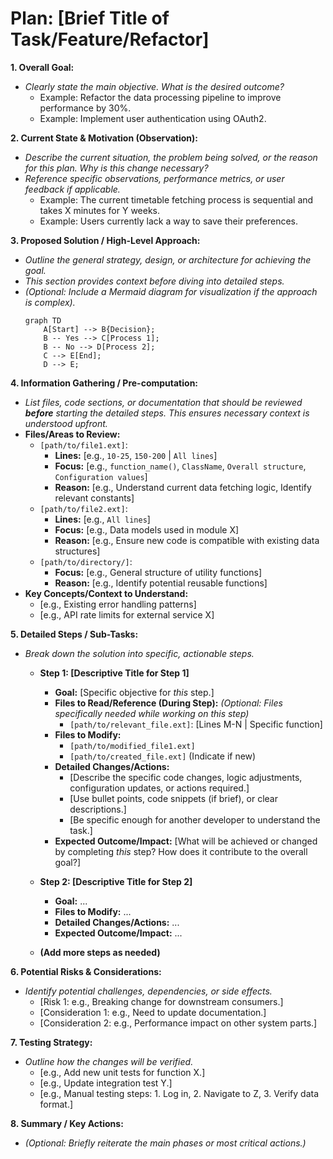 # Plan: [Brief Title of Task/Feature/Refactor]

**1. Overall Goal:**
*   _Clearly state the main objective. What is the desired outcome?_
    *   Example: Refactor the data processing pipeline to improve performance by 30%.
    *   Example: Implement user authentication using OAuth2.

**2. Current State & Motivation (Observation):**
*   _Describe the current situation, the problem being solved, or the reason for this plan. Why is this change necessary?_
*   _Reference specific observations, performance metrics, or user feedback if applicable._
    *   Example: The current timetable fetching process is sequential and takes X minutes for Y weeks.
    *   Example: Users currently lack a way to save their preferences.

**3. Proposed Solution / High-Level Approach:**
*   _Outline the general strategy, design, or architecture for achieving the goal._
*   _This section provides context before diving into detailed steps._
*   _(Optional: Include a Mermaid diagram for visualization if the approach is complex)._
    ```mermaid
    graph TD
        A[Start] --> B{Decision};
        B -- Yes --> C[Process 1];
        B -- No --> D[Process 2];
        C --> E[End];
        D --> E;
    ```

**4. Information Gathering / Pre-computation:**
*   _List files, code sections, or documentation that should be reviewed **before** starting the detailed steps. This ensures necessary context is understood upfront._
*   **Files/Areas to Review:**
    *   `[path/to/file1.ext]`:
        *   **Lines:** [e.g., `10-25`, `150-200` | `All lines`]
        *   **Focus:** [e.g., `function_name()`, `ClassName`, `Overall structure`, `Configuration values`]
        *   **Reason:** [e.g., Understand current data fetching logic, Identify relevant constants]
    *   `[path/to/file2.ext]`:
        *   **Lines:** [e.g., `All lines`]
        *   **Focus:** [e.g., Data models used in module X]
        *   **Reason:** [e.g., Ensure new code is compatible with existing data structures]
    *   `[path/to/directory/]`:
        *   **Focus:** [e.g., General structure of utility functions]
        *   **Reason:** [e.g., Identify potential reusable functions]
*   **Key Concepts/Context to Understand:**
    *   [e.g., Existing error handling patterns]
    *   [e.g., API rate limits for external service X]

**5. Detailed Steps / Sub-Tasks:**
*   _Break down the solution into specific, actionable steps._

    *   **Step 1: [Descriptive Title for Step 1]**
        *   **Goal:** [Specific objective for *this* step.]
        *   **Files to Read/Reference (During Step):** _(Optional: Files specifically needed *while* working on this step)_
            *   `[path/to/relevant_file.ext]`: [Lines M-N | Specific function]
        *   **Files to Modify:**
            *   `[path/to/modified_file1.ext]`
            *   `[path/to/created_file.ext]` (Indicate if new)
        *   **Detailed Changes/Actions:**
            *   [Describe the specific code changes, logic adjustments, configuration updates, or actions required.]
            *   [Use bullet points, code snippets (if brief), or clear descriptions.]
            *   [Be specific enough for another developer to understand the task.]
        *   **Expected Outcome/Impact:** [What will be achieved or changed by completing *this* step? How does it contribute to the overall goal?]

    *   **Step 2: [Descriptive Title for Step 2]**
        *   **Goal:** ...
        *   **Files to Modify:** ...
        *   **Detailed Changes/Actions:** ...
        *   **Expected Outcome/Impact:** ...

    *   **(Add more steps as needed)**

**6. Potential Risks & Considerations:**
*   _Identify potential challenges, dependencies, or side effects._
    *   [Risk 1: e.g., Breaking change for downstream consumers.]
    *   [Consideration 1: e.g., Need to update documentation.]
    *   [Consideration 2: e.g., Performance impact on other system parts.]

**7. Testing Strategy:**
*   _Outline how the changes will be verified._
    *   [e.g., Add new unit tests for function X.]
    *   [e.g., Update integration test Y.]
    *   [e.g., Manual testing steps: 1. Log in, 2. Navigate to Z, 3. Verify data format.]

**8. Summary / Key Actions:**
*   _(Optional: Briefly reiterate the main phases or most critical actions.)_